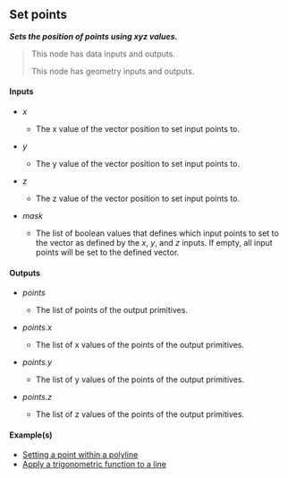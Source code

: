 ## Set points

**_Sets the position of points using xyz values._**

> This node has data inputs and outputs.
>
> This node has geometry inputs and outputs.


#### Inputs

* _x_

  * The x value of the vector position to set input points to.

* _y_

  * The y value of the vector position to set input points to.

* _z_

  * The z value of the vector position to set input points to.

* _mask_

  * The list of boolean values that defines which input points to set to the vector as defined by the _x_, _y_, and _z_ inputs. If empty, all input points will be set to the defined vector.


#### Outputs

* _points_

  * The list of points of the output primitives.

* _points.x_

  * The list of x values of the points of the output primitives.

* _points.y_

  * The list of y values of the points of the output primitives.

* _points.z_

  * The list of z values of the points of the output primitives.


#### Example(s)



* <a href="https://creator.trimble.com/graph?assetURI=whp:2f334829-4e60-48ae-8e0c-3412fabbed23&version=latest" target="_blank">Setting a point within a polyline</a>
* <a href="https://creator.trimble.com/graph?assetURI=whp:2cdc8040-63ba-4cb1-875b-30e3e195e1a2&version=latest" target="_blank">Apply a trigonometric function to a line</a>
